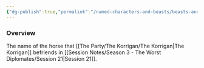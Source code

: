 ```yaml
---
{"dg-publish":true,"permalink":"/named-characters-and-beasts/beasts-and-animals/boogaloo/","tags":["NPC"]}
---
```



### Overview
The name of the horse that [[The Party/The Korrigan/The Korrigan\|The Korrigan]] befriends in [[Session Notes/Season 3 - The Worst Diplomates/Session 21\|Session 21]].